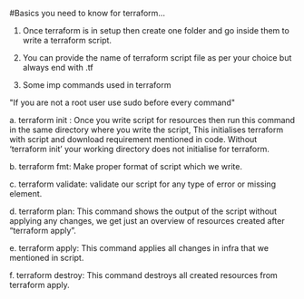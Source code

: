 #Basics you need to know for terraform...

1. Once terraform is in setup then create one folder and go inside them to write a terraform script.

2. You can provide the name of terraform script file as per your choice but always end with .tf

3. Some imp commands used in terraform

"If you are not a root user use sudo before every command"

a. terraform init : Once you write script for resources then run this command in the same directory where you write the script, This initialises terraform with script and download requirement mentioned in code. Without ‘terraform init’ your working directory does not initialise for terraform.

b. terraform fmt: Make proper format of script which we write.

c. terraform validate: validate our script for any type of error or missing element.

d. terraform plan: This command shows the output of the script without applying any changes, we get just an overview of resources created after “terraform apply”.

e. terraform apply: This command applies all changes in infra that we mentioned in script.

f. terraform destroy: This command destroys all created resources from terraform apply.


